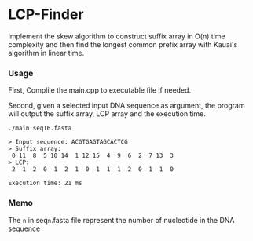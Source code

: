 # LCP-Finder
Implement the skew algorithm to construct suffix array in O(n) time complexity and then find the longest common prefix array with Kauai's algorithm in linear time.

### Usage
First, Complile the main.cpp to executable file if needed.

Second, given a selected input DNA sequence as argument, the program will output the suffix array, LCP array and the execution time.
```
./main seq16.fasta

> Input sequence: ACGTGAGTAGCACTCG
> Suffix array:
 0 11  8  5 10 14  1 12 15  4  9  6  2  7 13  3
> LCP:
 2  1  2  0  1  2  1  0  1  1  1  2  0  1  1  0

Execution time: 21 ms
```

### Memo
The  ``n`` in  seq``n``.fasta file represent the number of nucleotide in the DNA sequence
